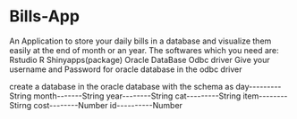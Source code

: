 # Bills-App
An Application to store your daily bills in a database and visualize them easily at the end of month or an year.
The softwares which you need are:
Rstudio
R
Shinyapps(package)
Oracle DataBase
Odbc driver
Give your username and Password for oracle database in the odbc driver 

create a database in the oracle database with the schema as
day---------String
month-------String
year--------String
cat---------String
item--------Stirng
cost--------Number
id----------Number
